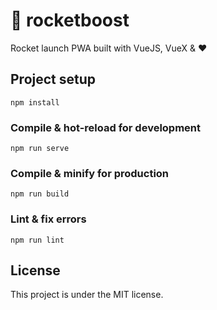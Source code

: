 # 🚀 rocketboost

Rocket launch PWA built with VueJS, VueX & ❤️

## Project setup
```
npm install
```

### Compile & hot-reload for development
```
npm run serve
```

### Compile & minify for production
```
npm run build
```

### Lint & fix errors
```
npm run lint
```

## License
This project is under the MIT license.
